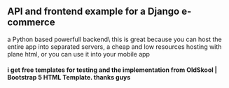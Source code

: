 ## API and frontend example for a Django e-commerce #
 a Python based powerfull backend\\ 
this is great because you can host the entire app into separated servers, a cheap and low resources hosting with plane html, or you can use it into your mobile app
#### i get free templates for testing and the implementation from OldSkool | Bootstrap 5 HTML Template. thanks guys